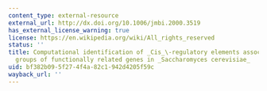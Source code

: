 ```yaml
---
content_type: external-resource
external_url: http://dx.doi.org/10.1006/jmbi.2000.3519
has_external_license_warning: true
license: https://en.wikipedia.org/wiki/All_rights_reserved
status: ''
title: Computational identification of _Cis_\-regulatory elements associated with
  groups of functionally related genes in _Saccharomyces cerevisiae_
uid: bf382b09-5f27-4f4a-82c1-942d4205f59c
wayback_url: ''
---
```


